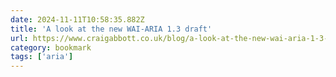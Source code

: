 ```yaml
---
date: 2024-11-11T10:58:35.882Z
title: 'A look at the new WAI-ARIA 1.3 draft'
url: https://www.craigabbott.co.uk/blog/a-look-at-the-new-wai-aria-1-3-draft/
category: bookmark
tags: ['aria']
---
```

